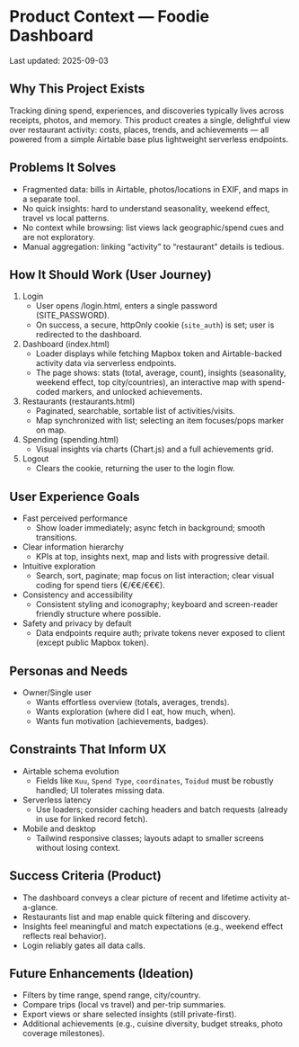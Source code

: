 # Product Context — Foodie Dashboard

Last updated: 2025-09-03

## Why This Project Exists
Tracking dining spend, experiences, and discoveries typically lives across receipts, photos, and memory. This product creates a single, delightful view over restaurant activity: costs, places, trends, and achievements — all powered from a simple Airtable base plus lightweight serverless endpoints.

## Problems It Solves
- Fragmented data: bills in Airtable, photos/locations in EXIF, and maps in a separate tool.
- No quick insights: hard to understand seasonality, weekend effect, travel vs local patterns.
- No context while browsing: list views lack geographic/spend cues and are not exploratory.
- Manual aggregation: linking “activity” to “restaurant” details is tedious.

## How It Should Work (User Journey)
1. Login
   - User opens /login.html, enters a single password (SITE_PASSWORD).
   - On success, a secure, httpOnly cookie (`site_auth`) is set; user is redirected to the dashboard.
2. Dashboard (index.html)
   - Loader displays while fetching Mapbox token and Airtable-backed activity data via serverless endpoints.
   - The page shows: stats (total, average, count), insights (seasonality, weekend effect, top city/countries), an interactive map with spend-coded markers, and unlocked achievements.
3. Restaurants (restaurants.html)
   - Paginated, searchable, sortable list of activities/visits.
   - Map synchronized with list; selecting an item focuses/pops marker on map.
4. Spending (spending.html)
   - Visual insights via charts (Chart.js) and a full achievements grid.
5. Logout
   - Clears the cookie, returning the user to the login flow.

## User Experience Goals
- Fast perceived performance
  - Show loader immediately; async fetch in background; smooth transitions.
- Clear information hierarchy
  - KPIs at top, insights next, map and lists with progressive detail.
- Intuitive exploration
  - Search, sort, paginate; map focus on list interaction; clear visual coding for spend tiers (€/€€/€€€).
- Consistency and accessibility
  - Consistent styling and iconography; keyboard and screen-reader friendly structure where possible.
- Safety and privacy by default
  - Data endpoints require auth; private tokens never exposed to client (except public Mapbox token).

## Personas and Needs
- Owner/Single user
  - Wants effortless overview (totals, averages, trends).
  - Wants exploration (where did I eat, how much, when).
  - Wants fun motivation (achievements, badges).

## Constraints That Inform UX
- Airtable schema evolution
  - Fields like `Kuu`, `Spend Type`, `coordinates`, `Toidud` must be robustly handled; UI tolerates missing data.
- Serverless latency
  - Use loaders; consider caching headers and batch requests (already in use for linked record fetch).
- Mobile and desktop
  - Tailwind responsive classes; layouts adapt to smaller screens without losing context.

## Success Criteria (Product)
- The dashboard conveys a clear picture of recent and lifetime activity at-a-glance.
- Restaurants list and map enable quick filtering and discovery.
- Insights feel meaningful and match expectations (e.g., weekend effect reflects real behavior).
- Login reliably gates all data calls.

## Future Enhancements (Ideation)
- Filters by time range, spend range, city/country.
- Compare trips (local vs travel) and per-trip summaries.
- Export views or share selected insights (still private-first).
- Additional achievements (e.g., cuisine diversity, budget streaks, photo coverage milestones).
